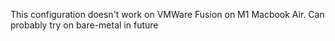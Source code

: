 This configuration doesn't work on VMWare Fusion on M1 Macbook Air. Can probably try on bare-metal in future
